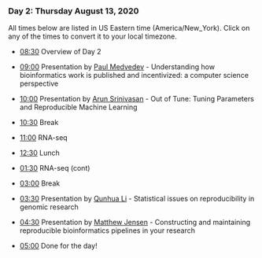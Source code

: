 
### Day 2: Thursday August 13, 2020

All times below are listed in US Eastern time (America/New_York). Click on any
of the times to convert it to your local timezone.

- [08:30](https://arewemeetingyet.com/New%20York/2020-08-13/08:30/Overview%20of%20Day%202)
Overview of Day 2

- [09:00](https://arewemeetingyet.com/New%20York/2020-08-13/09:00/Paul%20Medvedev)
Presentation by [Paul Medvedev][paul] - Understanding how bioinformatics work is published and incentivized: a computer science perspective

- [10:00](https://arewemeetingyet.com/New%20York/2020-08-13/10:00/Arun%20Srinivasan)
Presentation by [Arun Srinivasan][arun] - Out of Tune: Tuning Parameters and Reproducible Machine Learning

- [10:30](https://arewemeetingyet.com/New%20York/2020-08-13/10:30/Break)
Break

- [11:00](https://arewemeetingyet.com/New%20York/2020-08-13/11:00/RNA-seq)
RNA-seq

- [12:30](https://arewemeetingyet.com/New%20York/2020-08-13/12:30/Lunch)
Lunch

- [01:30](https://arewemeetingyet.com/New%20York/2020-08-13/01:30/RNA-seq)
RNA-seq (cont)

- [03:00](https://arewemeetingyet.com/New%20York/2020-08-13/03:00/Break)
Break

- [03:30](https://arewemeetingyet.com/New%20York/2020-08-13/03:30/Qunhua%20Li)
Presentation by [Qunhua Li][qunhua] - Statistical issues on reproducibility in genomic research

- [04:30](https://arewemeetingyet.com/New%20York/2020-08-13/04:30/Matthew%20Jensen)
Presentation by [Matthew Jensen][matthew] - Constructing and maintaining reproducible bioinformatics pipelines in your research

- [05:00](https://arewemeetingyet.com/New%20York/2020-08-13/05:00/Done%20for%20the%20day!)
Done for the day!

[arun]: https://science.psu.edu/index.php/stat/people/uus91
<!-- [matthew]: https://science.psu.edu/bmb/people/mpj5142 -->
[matthew]: https://autism.bx.psu.edu/
[paul]: https://science.psu.edu/bmb/people/pzm11
[qunhua]: https://science.psu.edu/stat/people/qul12

